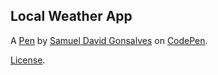 Local Weather App
-----------------


A [Pen](http://codepen.io/samuelgonsalves/pen/KzWQWO) by [Samuel David Gonsalves](http://codepen.io/samuelgonsalves) on [CodePen](http://codepen.io/).

[License](http://codepen.io/samuelgonsalves/pen/KzWQWO/license).
